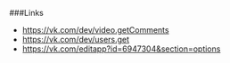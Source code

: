 ###Links
* https://vk.com/dev/video.getComments
* https://vk.com/dev/users.get
* https://vk.com/editapp?id=6947304&section=options
